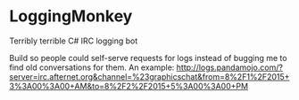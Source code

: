 # LoggingMonkey
Terribly terrible C# IRC logging bot

Build so people could self-serve requests for logs instead of bugging me to find old conversations for them.
An example: http://logs.pandamojo.com/?server=irc.afternet.org&channel=%23graphicschat&from=8%2F1%2F2015+3%3A00%3A00+AM&to=8%2F2%2F2015+5%3A00%3A00+PM
